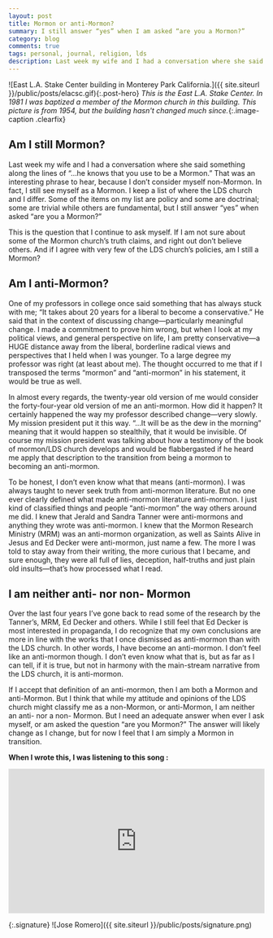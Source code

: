 ```yaml
---
layout: post
title: Mormon or anti-Mormon?
summary: I still answer “yes” when I am asked “are you a Mormon?”
category: blog
comments: true
tags: personal, journal, religion, lds
description: Last week my wife and I had a conversation where she said something along the lines of “…he knows that you use to be a Mormon.” That was an interesting phrase to hear, because I don’t consider myself non-Mormon. In fact, I still see myself as a Mormon.
---
```


![East L.A. Stake Center building in Monterey Park California.]({{ site.siteurl }}/public/posts/elacsc.gif){:.post-hero}
*This is the East L.A. Stake Center. In 1981 I was baptized a member of the Mormon church in this building. This picture is from 1954, but the building hasn't changed much since.*{:.image-caption .clearfix}

## Am I still Mormon?
Last week my wife and I had a conversation where she said something along the lines of “…he knows that you use to be a Mormon.” That was an interesting phrase to hear, because I don’t consider myself non-Mormon. In fact, I still see myself as a Mormon. I keep a list of where the LDS church and I differ. Some of the items on my list are policy and some are doctrinal; some are trivial while others are fundamental, but I still answer “yes” when asked “are you a Mormon?”

This is the question that I continue to ask myself. If I am not sure about some of the Mormon church’s truth claims, and right out don’t believe others. And if I agree with very few of the LDS church’s policies, am I still a Mormon?

## Am I anti-Mormon?
One of my professors in college once said something that has always stuck with me; “It takes about 20 years for a liberal to become a conservative.” He said that in the context of discussing change—particularly meaningful change. I made a commitment to prove him wrong, but when I look at my political views, and general perspective on life, I am pretty conservative—a HUGE distance away from the liberal, borderline radical views and perspectives that I held when I was younger. To a large degree my professor was right (at least about me). The thought occurred to me that if I transposed the terms “mormon” and “anti-mormon” in his statement, it would be true as well.

In almost every regards, the twenty-year old version of me would consider the forty-four-year old version of me an anti-mormon. How did it happen? It certainly happened the way my professor described change—very slowly. My mission president put it this way. “…It will be as the dew in the morning” meaning that it would happen so stealthily, that it would be invisible. Of course my mission president was talking about how a testimony of the book of mormon/LDS church develops and would be flabbergasted if he heard me apply that description to the transition from being a mormon to becoming an anti-mormon.

To be honest, I don’t even know what that means (anti-mormon). I was always taught to never seek truth from anti-mormon literature. But no one ever clearly defined what made anti-mormon literature anti-mormon. I just kind of classified things and people “anti-mormon” the way others around me did. I knew that Jerald and Sandra Tanner were anti-mormons and anything they wrote was anti-mormon. I knew that the Mormon Research Ministry (MRM) was an anti-mormon organization, as well as Saints Alive in Jesus and Ed Decker were anti-mormon, just name a few. The more I was told to stay away from their writing, the more curious that I became, and sure enough, they were all full of lies, deception, half-truths and just plain old insults—that’s how processed what I read.

## I am neither anti- nor non- Mormon
Over the last four years I’ve gone back to read some of the research by the Tanner’s, MRM, Ed Decker and others. While I still feel that Ed Decker is most interested in propaganda, I do recognize that my own conclusions are more in line with the works that I once dismissed as anti-mormon than with the LDS church. In other words, I have become an anti-mormon. I don’t feel like an anti-mormon though. I don’t even know what that is, but as far as I can tell, if it is true, but not in harmony with the main-stream narrative from the LDS church, it is anti-mormon.

If I accept that definition of an anti-mormon, then I am both a Mormon and anti-Mormon. But I think that while my attitude and opinions of the LDS church might classify me as a non-Mormon, or anti-Mormon, I am neither an anti- nor a non- Mormon. But I need an adequate answer when ever I ask myself, or am asked the question “are you Mormon?” The answer will likely change as I change, but for now I feel that I am simply a Mormon in transition.

**When I wrote this, I was listening to this song :**
 <style>.embed-container { position: relative; padding-bottom: 56.25%; height: 0; overflow: hidden; max-width: 100%; } .embed-container iframe, .embed-container object, .embed-container embed { position: absolute; top: 0; left: 0; width: 100%; height: 100%; }</style>
<div class='embed-container'><iframe src='https://www.youtube.com/embed/VlJbRVNd4Sc?rel=0&amp;t=27s&amp;showinfo=0' frameborder='0' allowfullscreen></iframe></div>

{:.signature}
![Jose Romero]({{ site.siteurl }}/public/posts/signature.png)
